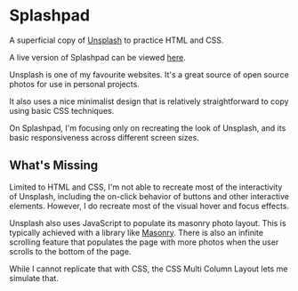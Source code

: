 # Splashpad

A superficial copy of [Unsplash](https://www.unsplash.com) to practice HTML and CSS.

A live version of Splashpad can be viewed [here](https://dylanhamada.github.io/splashpad).

Unsplash is one of my favourite websites. It's a great source of open source photos for use in personal projects.

It also uses a nice minimalist design that is relatively straightforward to copy using basic CSS techniques.

On Splashpad, I'm focusing only on recreating the look of Unsplash, and its basic responsiveness across different screen sizes.

## What's Missing

Limited to HTML and CSS, I'm not able to recreate most of the interactivity of Unsplash, including the on-click behavior of buttons and other interactive elements. However, I do recreate most of the visual hover and focus effects.

Unsplash also uses JavaScript to populate its masonry photo layout. This is typically achieved with a library like [Masonry](https://masonry.desandro.com/). There is also an infinite scrolling feature that populates the page with more photos when the user scrolls to the bottom of the page.

While I cannot replicate that with CSS, the CSS Multi Column Layout lets me simulate that.
